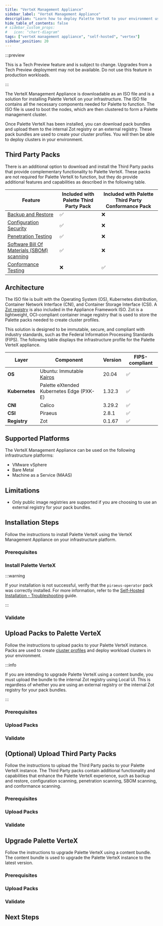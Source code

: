 ```yaml
---
title: "VerteX Management Appliance"
sidebar_label: "VerteX Management Appliance"
description: "Learn how to deploy Palette VerteX to your environment using the VerteX Management Appliance"
hide_table_of_contents: false
# sidebar_custom_props:
#   icon: "chart-diagram"
tags: ["verteX management appliance", "self-hosted", "vertex"]
sidebar_position: 20
---
```


:::preview

This is a Tech Preview feature and is subject to change. Upgrades from a Tech Preview deployment may not be available.
Do not use this feature in production workloads.

:::

The VerteX Management Appliance is downloadable as an ISO file and is a solution for installing Palette VerteX on your
infrastructure. The ISO file contains all the necessary components needed for Palette to function. The ISO file is used
to boot the nodes, which are then clustered to form a Palette management cluster.

Once Palette VerteX has been installed, you can download pack bundles and upload them to the internal Zot registry or an
external registry. These pack bundles are used to create your cluster profiles. You will then be able to deploy clusters
in your environment.

## Third Party Packs

There is an additional option to download and install the Third Party packs that provide complementary functionality to
Palette VerteX. These packs are not required for Palette VerteX to function, but they do provide additional features and
capabilities as described in the following table.

| **Feature**                                                                                                                           | **Included with Palette Third Party Pack** | **Included with Palette Third Party Conformance Pack** |
| ------------------------------------------------------------------------------------------------------------------------------------- | ------------------------------------------ | ------------------------------------------------------ |
| [Backup and Restore](../../clusters/cluster-management/backup-restore/backup-restore.md)                                              | :white_check_mark:                         | :x:                                                    |
| [Configuration Security](../../clusters/cluster-management/compliance-scan.md#configuration-security)                                 | :white_check_mark:                         | :x:                                                    |
| [Penetration Testing](../../clusters/cluster-management/compliance-scan.md#penetration-testing)                                       | :white_check_mark:                         | :x:                                                    |
| [Software Bill Of Materials (SBOM) scanning](../../clusters/cluster-management/compliance-scan.md#sbom-dependencies--vulnerabilities) | :white_check_mark:                         | :x:                                                    |
| [Conformance Testing](../../clusters/cluster-management/compliance-scan.md#conformance-testing)                                       | :x:                                        | :white_check_mark:                                     |

## Architecture

The ISO file is built with the Operating System (OS), Kubernetes distribution, Container Network Interface (CNI), and
Container Storage Interface (CSI). A [Zot registry](https://zotregistry.dev/) is also included in the Appliance
Framework ISO. Zot is a lightweight, OCI-compliant container image registry that is used to store the Palette packs
needed to create cluster profiles.

This solution is designed to be immutable, secure, and compliant with industry standards, such as the Federal
Information Processing Standards (FIPS). The following table displays the infrastructure profile for the Palette VerteX
appliance.

| **Layer**      | **Component**                                 | **Version** | **FIPS-compliant** |
| -------------- | --------------------------------------------- | ----------- | ------------------ |
| **OS**         | Ubuntu: Immutable [Kairos](https://kairos.io) | 20.04       | :white_check_mark: |
| **Kubernetes** | Palette eXtended Kubernetes Edge (PXK-E)      | 1.32.3      | :white_check_mark: |
| **CNI**        | Calico                                        | 3.29.2      | :white_check_mark: |
| **CSI**        | Piraeus                                       | 2.8.1       | :white_check_mark: |
| **Registry**   | Zot                                           | 0.1.67      | :white_check_mark: |

## Supported Platforms

The VerteX Management Appliance can be used on the following infrastructure platforms:

- VMware vSphere
- Bare Metal
- Machine as a Service (MAAS)

## Limitations

- Only public image registries are supported if you are choosing to use an external registry for your pack bundles.

## Installation Steps

Follow the instructions to install Palette VerteX using the VerteX Management Appliance on your infrastructure platform.

### Prerequisites

<PartialsComponent
  category="self-hosted"
  name="installation-steps-prereqs"
  edition="VerteX"
  version="Palette VerteX"
  iso="Palette VerteX"
  app="VerteX Management Appliance"
/>

### Install Palette VerteX

<PartialsComponent
  category="self-hosted"
  name="installation-steps-enablement"
  edition="VerteX"
  version="Palette VerteX"
  iso="Palette VerteX"
  app="VerteX Management Appliance"
/>

:::warning

If your installation is not successful, verify that the `piraeus-operator` pack was correctly installed. For more
information, refer to the
[Self-Hosted Installation - Troubleshooting](../../troubleshooting/enterprise-install.md#scenario---palettevertex-management-appliance-installation-stalled-due-to-piraeus-operator-pack-in-error-state)
guide.

:::

### Validate

<PartialsComponent
  category="self-hosted"
  name="installation-steps-validate"
  edition="VerteX"
  version="Palette VerteX"
  iso="Palette VerteX"
  app="VerteX Management Appliance"
/>

## Upload Packs to Palette VerteX

Follow the instructions to upload packs to your Palette VerteX instance. Packs are used to create
[cluster profiles](../../profiles/cluster-profiles/cluster-profiles.md) and deploy workload clusters in your
environment.

:::info

If you are intending to upgrade Palette VerteX using a content bundle, you must upload the bundle to the internal Zot
registry using Local UI. This is regardless of whether you are using an external registry or the internal Zot registry
for your pack bundles.

:::

### Prerequisites

<PartialsComponent
  category="self-hosted"
  name="upload-packs-prereqs"
  edition="VerteX"
  version="Palette VerteX"
  iso="Palette VerteX"
  app="VerteX Management Appliance"
/>

### Upload Packs

<PartialsComponent
  category="self-hosted"
  name="upload-packs-enablement"
  edition="VerteX"
  version="Palette VerteX"
  iso="Palette VerteX"
  app="VerteX Management Appliance"
/>

### Validate

<PartialsComponent
  category="self-hosted"
  name="upload-packs-validate"
  edition="VerteX"
  version="Palette VerteX"
  iso="Palette VerteX"
  app="VerteX Management Appliance"
/>

## (Optional) Upload Third Party Packs

Follow the instructions to upload the Third Party packs to your Palette VerteX instance. The Third Party packs contain
additional functionality and capabilities that enhance the Palette VerteX experience, such as backup and restore,
configuration scanning, penetration scanning, SBOM scanning, and conformance scanning.

### Prerequisites

<PartialsComponent
  category="self-hosted"
  name="upload-third-party-packs-prereqs"
  edition="VerteX"
  version="Palette VerteX"
  iso="Palette VerteX"
  app="VerteX Management Appliance"
/>

### Upload Packs

<PartialsComponent
  category="self-hosted"
  name="upload-third-party-packs-enablement"
  edition="VerteX"
  version="Palette VerteX"
  iso="Palette VerteX"
  app="VerteX Management Appliance"
/>

### Validate

<PartialsComponent
  category="self-hosted"
  name="upload-third-party-packs-validate"
  edition="VerteX"
  version="Palette VerteX"
  iso="Palette VerteX"
  app="VerteX Management Appliance"
/>

## Upgrade Palette VerteX

Follow the instructions to upgrade Palette VerteX using a content bundle. The content bundle is used to upgrade the
Palette VerteX instance to the latest version.

### Prerequisites

<PartialsComponent
  category="self-hosted"
  name="upgrade-palette-prereqs"
  edition="VerteX"
  version="Palette VerteX"
  iso="Palette VerteX"
  app="VerteX Management Appliance"
/>

### Upload Packs

<PartialsComponent
  category="self-hosted"
  name="upgrade-palette-enablement"
  edition="VerteX"
  version="Palette VerteX"
  iso="Palette VerteX"
  app="VerteX Management Appliance"
/>

### Validate

<PartialsComponent
  category="self-hosted"
  name="upgrade-palette-validate"
  edition="VerteX"
  version="Palette VerteX"
  iso="Palette VerteX"
  app="VerteX Management Appliance"
/>

## Next Steps

<PartialsComponent
  category="self-hosted"
  name="next-steps"
  edition="VerteX"
  version="Palette VerteX"
  iso="Palette VerteX"
  app="VerteX Management Appliance"
/>
